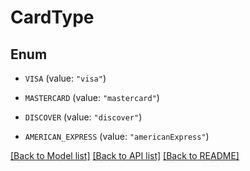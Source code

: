 # CardType

## Enum


* `VISA` (value: `"visa"`)

* `MASTERCARD` (value: `"mastercard"`)

* `DISCOVER` (value: `"discover"`)

* `AMERICAN_EXPRESS` (value: `"americanExpress"`)


[[Back to Model list]](../README.md#documentation-for-models) [[Back to API list]](../README.md#documentation-for-api-endpoints) [[Back to README]](../README.md)


